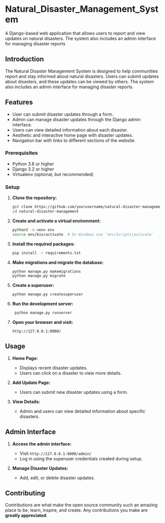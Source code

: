 # Natural_Disaster_Management_System
A Django-based web application that allows users to report and view updates on natural disasters. The system also includes an admin interface for managing disaster reports

## Introduction
The Natural Disaster Management System is designed to help communities report and stay informed about natural disasters. Users can submit updates about disasters, and these updates can be viewed by others. The system also includes an admin interface for managing disaster reports.

## Features
- User can submit disaster updates through a form.
- Admin can manage disaster updates through the Django admin interface.
- Users can view detailed information about each disaster.
- Aesthetic and interactive home page with disaster updates.
- Navigation bar with links to different sections of the website.

### Prerequisites
- Python 3.8 or higher
- Django 3.2 or higher
- Virtualenv (optional, but recommended)

### Setup

1. **Clone the repository:**
    ```bash
    git clone https://github.com/yourusername/natural-disaster-management.git
    cd natural-disaster-management
    ```

2. **Create and activate a virtual environment:**
    ```bash
    python3 -m venv env
    source env/bin/activate  # On Windows use `env\Scripts\activate`
    ```

3. **Install the required packages:**
    ```bash
    pip install -r requirements.txt
    ```

4. **Make migrations and migrate the database:**
    ```bash
    python manage.py makemigrations
    python manage.py migrate
    ```

5. **Create a superuser:**
    ```bash
    python manage.py createsuperuser
    ```

6. **Run the development server:**
   ```bash
    python manage.py runserver
    ```

7. **Open your browser and visit:**
    ```
    http://127.0.0.1:8000/
    ```

## Usage

1. **Home Page:**
   - Displays recent disaster updates.
   - Users can click on a disaster to view more details.

2. **Add Update Page:**
   - Users can submit new disaster updates using a form.

3. **View Details:**
   - Admin and users can view detailed information about specific disasters.

## Admin Interface

1. **Access the admin interface:**
   - Visit `http://127.0.0.1:8000/admin/`
   - Log in using the superuser credentials created during setup.

2. **Manage Disaster Updates:**
   - Add, edit, or delete disaster updates.


## Contributing
Contributions are what make the open source community such an amazing place to be, learn, inspire, and create. Any contributions you make are **greatly appreciated**.



